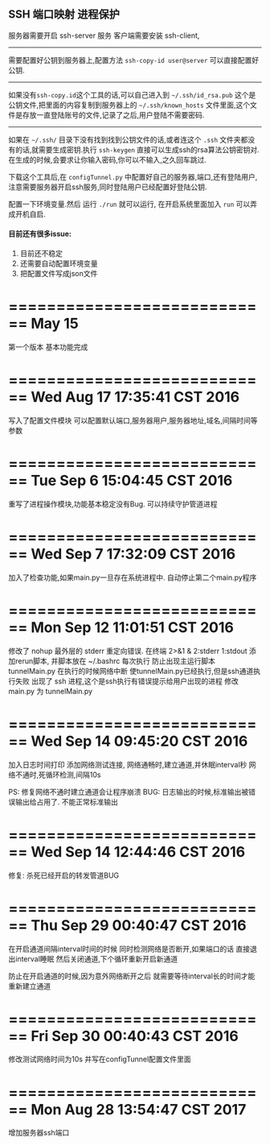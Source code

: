 
## SSH 端口映射 进程保护

服务器需要开启 ssh-server 服务
客户端需要安装 ssh-client,
- - -
需要配置好公钥到服务器上,配置方法 `ssh-copy-id user@server` 可以直接配置好公钥.
- - -
如果没有`ssh-copy.id`这个工具的话,可以自己进入到 `~/.ssh/id_rsa.pub` 这个是公钥文件,把里面的内容复制到服务器上的 `~/.ssh/known_hosts` 文件里面,这个文件是存放一直登陆账号的文件,记录了之后,用户登陆不需要密码.
- - -
如果在 `~/.ssh/` 目录下没有找到找到公钥文件的话,或者连这个 `.ssh` 文件夹都没有的话,就需要生成密钥.执行 `ssh-keygen` 直接可以生成ssh的rsa算法公钥密钥对.在生成的时候,会要求让你输入密码,你可以不输入,之久回车跳过.

下载这个工具后,在 `configTunnel.py` 中配置好自己的服务器,端口,还有登陆用户,注意需要服务器开启ssh服务,同时登陆用户已经配置好登陆公钥.

配置一下环境变量.然后
运行 `./run` 就可以运行,
在开启系统里面加入 `run` 可以弄成开机自启.

#### 目前还有很多issue:
1. 目前还不稳定
2. 还需要自动配置环境变量
3. 把配置文件写成json文件



============================
May 15
============================
第一个版本
基本功能完成

============================
Wed Aug 17 17:35:41 CST 2016
============================

写入了配置文件模块
可以配置默认端口,服务器用户,服务器地址,域名,间隔时间等参数

============================
Tue Sep  6 15:04:45 CST 2016
============================

重写了进程操作模块,功能基本稳定没有Bug.
可以持续守护管道进程

============================
Wed Sep  7 17:32:09 CST 2016
============================

加入了检查功能,如果main.py一旦存在系统进程中.
自动停止第二个main.py程序

============================
Mon Sep 12 11:01:51 CST 2016
============================

修改了 nohup 最外层的 stderr 重定向错误.
在终端 2>&1 &	2:stderr
				1:stdout
添加rerun脚本, 并脚本放在 ~/.bashrc 每次执行
防止出现主运行脚本 tunnelMain.py 在执行的时候网络中断
使tunnelMain.py已经执行,但是ssh通道执行失败
出现了 ssh<defunct> 进程,这个是ssh执行有错误提示给用户出现的进程
修改main.py 为 tunnelMain.py 


============================
Wed Sep 14 09:45:20 CST 2016
============================

加入日志时间打印
添加网络测试连接,
网络通畅时,建立通道,并休眠interval秒
网络不通时,死循环检测,间隔10s

PS: 修复网络不通时建立通道会让程序崩溃
BUG: 日志输出的时候,标准输出被错误输出给占用了.
	 不能正常标准输出

============================
Wed Sep 14 12:44:46 CST 2016
============================

修复: 杀死已经开启的转发管道BUG

============================
Thu Sep 29 00:40:47 CST 2016
============================

在开启通道间隔interval时间的时候
同时检测网络是否断开,如果端口的话
直接退出interval睡眠
然后关闭通道,下个循环重新开启新通道

防止在开启通道的时候,因为意外网络断开之后
就需要等待interval长的时间才能重新建立通道

============================
Fri Sep 30 00:40:43 CST 2016
============================

修改测试网络时间为10s
并写在configTunnel配置文件里面

============================
Mon Aug 28 13:54:47 CST 2017
============================

增加服务器ssh端口
